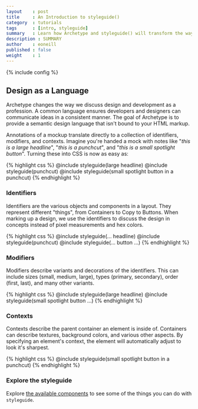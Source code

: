 ```yaml
---
layout    : post
title     : An Introduction to styleguide()
category  : tutorials
tags      : [intro, styleguide]
summary   : Learn how Archetype and styleguide() will transform the way designers and developers build complex, scalable, web sites.
description : SUMMARY
author    : eoneill
published : false
weight    : 1
---
```

{% include config %}

## Design as a Language

Archetype changes the way we discuss design and development as a profession. A common language ensures developers and designers can communicate ideas in a consistent manner. The goal of Archetype is to provide a semantic design language that isn't bound to your HTML markup.

Annotations of a mockup translate directly to a collection of identifiers, modifiers, and contexts. Imagine you're handed a mock with notes like "_this is a large headline_", "_this is a punchcut_", and "_this is a small spotlight button_". Turning these into CSS is now as easy as:

{% highlight css %}
@include styleguide(large headline)
@include styleguide(punchcut)
@include styleguide(small spotlight button in a punchcut)
{% endhighlight %}

### Identifiers

Identifiers are the various objects and components in a layout. They represent different "things", from Containers to Copy to Buttons. When marking up a design, we use the identifiers to discuss the design in concepts instead of pixel measurements and hex colors.

{% highlight css %}
@include styleguide(... headline)
@include styleguide(punchcut)
@include styleguide(... button ...)
{% endhighlight %}

### Modifiers

Modifiers describe variants and decorations of the identifiers. This can include sizes (small, medium, large), types (primary, secondary), order (first, last), and many other variants.

{% highlight css %}
@include styleguide(large headline)
@include styleguide(small spotlight button ...)
{% endhighlight %}

### Contexts

Contexts describe the parent container an element is inside of. Containers can describe textures, background colors, and various other aspects. By specifying an element's context, the element will automatically adjust to look it's sharpest.

{% highlight css %}
@include styleguide(small spotlight button in a punchcut)
{% endhighlight %}

### Explore the styleguide

Explore [the available components](/components/) to see some of the things you can do with `styleguide`.
